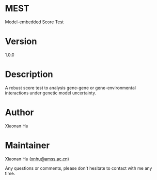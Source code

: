 # MEST
Model-embedded Score Test

# Version
1.0.0

# Description
A robust score test to analysis gene-gene or gene-environmental interactions under genetic model uncertainty.

# Author
Xiaonan Hu

# Maintainer
Xiaonan Hu (xnhu@amss.ac.cn)

Any questions or comments, please don't hesitate to contact with me any time.
